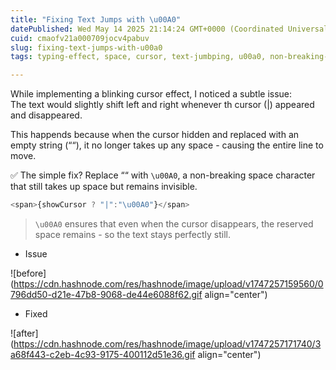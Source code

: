 ```yaml
---
title: "Fixing Text Jumps with \u00A0"
datePublished: Wed May 14 2025 21:14:24 GMT+0000 (Coordinated Universal Time)
cuid: cmaofv21a000709jocv4pabuv
slug: fixing-text-jumps-with-u00a0
tags: typing-effect, space, cursor, text-jumbping, u00a0, non-breaking-space

---
```


While implementing a blinking cursor effect, I noticed a subtle issue:  
The text would slightly shift left and right whenever th cursor (|) appeared and disappeared.  
  
This happends because when the cursor hidden and replaced with an empty string (““), it no longer takes up any space - causing the entire line to move.

  
✅ The simple fix? Replace ““ with `\u00A0`, a non-breaking space character that still takes up space but remains invisible.

```typescript
<span>{showCursor ? "|":"\u00A0"}</span>
```

> `\u00A0` ensures that even when the cursor disappears, the reserved space remains - so the text stays perfectly still.

* Issue
    

![before](https://cdn.hashnode.com/res/hashnode/image/upload/v1747257159560/0796dd50-d21e-47b8-9068-de44e6088f62.gif align="center")

* Fixed
    

![after](https://cdn.hashnode.com/res/hashnode/image/upload/v1747257171740/3a68f443-c2eb-4c93-9175-400112d51e36.gif align="center")